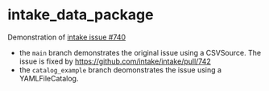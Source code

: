 # intake_data_package
Demonstration of [intake issue #740](https://github.com/intake/intake/issues/740)

- the `main` branch demonstrates the original issue using a CSVSource. The issue is fixed by https://github.com/intake/intake/pull/742
- the `catalog_example` branch deomonstrates the issue using a YAMLFileCatalog.
